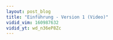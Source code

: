 ```yaml
---
layout: post_blog
title: "Einführung - Version 1 (Video)"
vidid_vim: 160987632
vidid_yt: wd_n36eP8Zc
---
```

